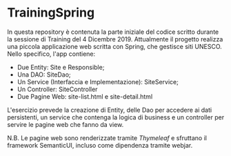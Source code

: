 # TrainingSpring
In questa repository è contenuta la parte iniziale del codice scritto durante la sessione di Training del 4 Dicembre 2019.
Attualmente il progetto realizza una piccola applicazione web scritta con Spring, che gestisce siti UNESCO.
Nello specifico, l'app contiene:
- Due Entity: Site e Responsible;
- Una DAO: SiteDao;
- Un Service (Interfaccia e Implementazione): SiteService;
- Un Controller: SiteController
- Due Pagine Web: site-list.html e site-detail.html

L'esercizio prevede la creazione di Entity, delle Dao per accedere ai dati persistenti, un service che contenga la logica di business e un controller per servire le pagine web che fanno da view.

N.B. Le pagine web sono renderizzate tramite *Thymeleaf* e sfruttano il framework SemanticUI, incluso come dipendenza tramite webjar.
